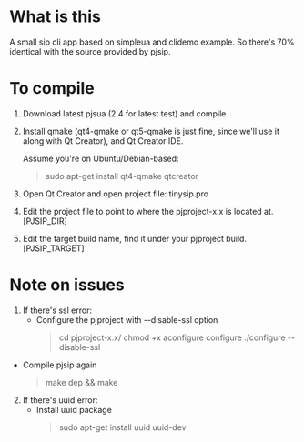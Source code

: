 # What is this

A small sip cli app based on simpleua and clidemo example. So there's 70% identical with the source provided by pjsip.

# To compile

1. Download latest pjsua (2.4 for latest test) and compile

2. Install qmake (qt4-qmake or qt5-qmake is just fine, since we'll use it along with Qt Creator), and Qt Creator IDE.

	Assume you're on Ubuntu/Debian-based:

	> sudo apt-get install qt4-qmake qtcreator

3. Open Qt Creator and open project file: tinysip.pro

4. Edit the project file to point to where the pjproject-x.x is located at. [PJSIP_DIR]

5. Edit the target build name, find it under your pjproject build. [PJSIP_TARGET]

# Note on issues

1. If there's ssl error:
	- Configure the pjproject with --disable-ssl option
		> cd pjproject-x.x/
		> chmod +x aconfigure configure
		> ./configure --disable-ssl

- Compile pjsip again
	> make dep && make

2. If there's uuid error:
	- Install uuid package
		> sudo apt-get install uuid uuid-dev

